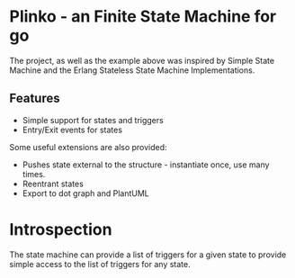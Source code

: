 # Plinko - an Finite State Machine for go

The project, as well as the example above was inspired by Simple State Machine and the Erlang Stateless State Machine Implementations.

## Features

* Simple support for states and triggers
* Entry/Exit events for states

Some useful extensions are also provided:

* Pushes state external to the structure - instantiate once, use many times.
* Reentrant states
* Export to dot graph and PlantUML

# Introspection
The state machine can provide a list of triggers for a given state to provide simple access to the list of triggers for any state.

